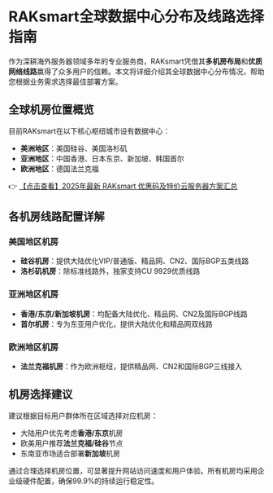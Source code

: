 # RAKsmart全球数据中心分布及线路选择指南

作为深耕海外服务器领域多年的专业服务商，RAKsmart凭借其**多机房布局**和**优质网络线路**赢得了众多用户的信赖。本文将详细介绍其全球数据中心分布情况，帮助您根据业务需求选择最佳部署方案。

## 全球机房位置概览

目前RAKsmart在以下核心枢纽城市设有数据中心：
- **美洲地区**：美国硅谷、美国洛杉矶
- **亚洲地区**：中国香港、日本东京、新加坡、韩国首尔
- **欧洲地区**：德国法兰克福

👉 [【点击查看】2025年最新 RAKsmart 优惠码及特价云服务器方案汇总](https://bit.ly/raksmart)

## 各机房线路配置详解

### 美国地区机房
- **硅谷机房**：提供大陆优化VIP/普通版、精品网、CN2、国际BGP五类线路
- **洛杉矶机房**：除标准线路外，独家支持CU 9929优质线路

### 亚洲地区机房
- **香港/东京/新加坡机房**：均配备大陆优化、精品网、CN2及国际BGP线路
- **首尔机房**：专为东亚用户优化，提供大陆优化和精品网双线路

### 欧洲地区机房
- **法兰克福机房**：作为欧洲枢纽，提供精品网、CN2和国际BGP三线接入

## 机房选择建议
建议根据目标用户群体所在区域选择对应机房：
- 大陆用户优先考虑**香港/东京**机房
- 欧美用户推荐**法兰克福/硅谷**节点
- 东南亚市场适合部署**新加坡**机房

通过合理选择机房位置，可显著提升网站访问速度和用户体验。所有机房均采用企业级硬件配置，确保99.9%的持续运行稳定性。